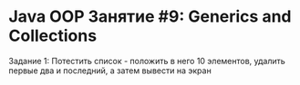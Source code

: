 # Java OOP Занятие #9: Generics and Collections
Задание 1: Потестить список - положить в него 10 элементов, удалить первые два и последний, а затем вывести на экран